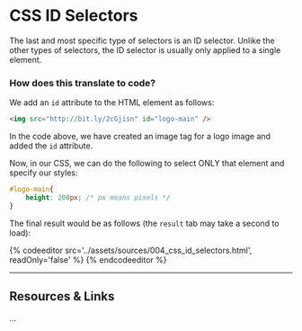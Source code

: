 # CSS ID Selectors

The last and most specific type of selectors is an ID selector. Unlike the other types of selectors, the ID selector is usually only applied to a single element. 


### How does this translate to code?

We add an `id` attribute to the HTML element as follows:

```html
<img src="http://bit.ly/2cGjisn" id="logo-main" />
```

In the code above, we have created an image tag for a logo image and added the `id` attribute.

Now, in our CSS, we can do the following to select ONLY that element and specify our styles:

```css
#logo-main{
    height: 200px; /* px means pixels */
}
```

The final result would be as follows (the `result` tab may take a second to load):

{% codeeditor src='../assets/sources/004_css_id_selectors.html', readOnly='false' %} {% endcodeeditor %}


----

## Resources & Links


...
